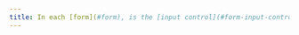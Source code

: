 ```yaml
---
title: In each [form](#form), is the [input control](#form-input-control) used in a relevant manner (except in particular cases)?
---
```

